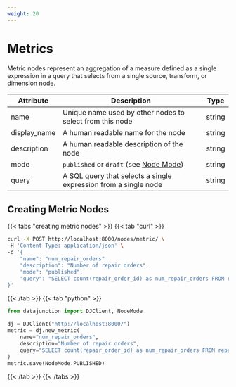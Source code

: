 ```yaml
---
weight: 20
---
```


# Metrics

Metric nodes represent an aggregation of a measure defined as a single expression in a query that selects from
a single source, transform, or dimension node.

| Attribute    | Description                                                                                 | Type   |
|--------------|---------------------------------------------------------------------------------------------|--------|
| name         | Unique name used by other nodes to select from this node                                    | string |
| display_name | A human readable name for the node                                                          | string |
| description  | A human readable description of the node                                                    | string |
| mode         | `published` or `draft` (see [Node Mode](../../../dj-concepts/node-dependencies/#node-mode)) | string |
| query        | A SQL query that selects a single expression from a single node                             | string |

## Creating Metric Nodes

{{< tabs "creating metric nodes" >}}
{{< tab "curl" >}}
```sh
curl -X POST http://localhost:8000/nodes/metric/ \
-H 'Content-Type: application/json' \
-d '{
    "name": "num_repair_orders"
    "description": "Number of repair orders",
    "mode": "published",
    "query": "SELECT count(repair_order_id) as num_repair_orders FROM repair_orders"
}'
```
{{< /tab >}}
{{< tab "python" >}}

```py
from datajunction import DJClient, NodeMode

dj = DJClient("http://localhost:8000/")
metric = dj.new_metric(
    name="num_repair_orders",
    description="Number of repair orders",
    query="SELECT count(repair_order_id) as num_repair_orders FROM repair_orders",
)
metric.save(NodeMode.PUBLISHED)
```
{{< /tab >}}
{{< /tabs >}}
